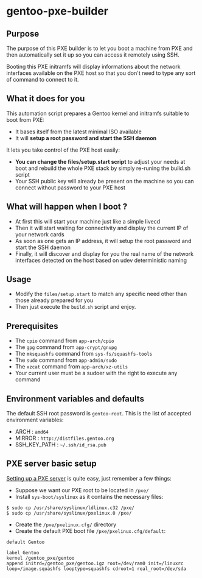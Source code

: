 gentoo-pxe-builder
==================

## Purpose
The purpose of this PXE builder is to let you boot a machine from PXE and then automatically set it up so you can access it remotely using SSH.

Booting this PXE initramfs will display informations about the network interfaces available on the PXE host so that you don't need to type any sort of command to connect to it.

## What it does for you
This automation script prepares a Gentoo kernel and initramfs suitable to boot from PXE:
* It bases itself from the latest minimal ISO available
* It will **setup a root password and start the SSH daemon**

It lets you take control of the PXE host easily:
* **You can change the files/setup.start script** to adjust your needs at boot and rebuild the whole PXE stack by simply re-runing the build.sh script
* Your SSH public key will already be present on the machine so you can connect without password to your PXE host

## What will happen when I boot ?
* At first this will start your machine just like a simple livecd
* Then it will start waiting for connectivity and display the current IP of your network cards
* As soon as one gets an IP address, it will setup the root password and start the SSH daemon
* Finally, it will discover and display for you the real name of the network interfaces detected on the host based on udev deterministic naming

## Usage
* Modify the `files/setup.start` to match any specific need other than those already prepared for you
* Then just execute the `build.sh` script and enjoy.

## Prerequisites

* The `cpio` command from `app-arch/cpio`
* The `gpg` command from `app-crypt/gnupg`
* The `mksquashfs` command from `sys-fs/squashfs-tools`
* The `sudo` command from `app-admin/sudo`
* The `xzcat` command from `app-arch/xz-utils`
* Your current user must be a sudoer with the right to execute any command

## Environment variables and defaults
The default SSH root password is `gentoo-root`. This is the list of accepted environment variables:
* ARCH : `amd64`
* MIRROR : `http://distfiles.gentoo.org`
* SSH_KEY_PATH : `~/.ssh/id_rsa.pub`

## PXE server basic setup
[Setting up a PXE server](http://www.gentoo-wiki.info/HOWTO_Gentoo_Diskless_Install#Server_setup) is quite easy, just remember a few things:
* Suppose we want our PXE root to be located in `/pxe/`
* Install `sys-boot/syslinux` as it contains the necessary files:

```
$ sudo cp /usr/share/syslinux/ldlinux.c32 /pxe/
$ sudo cp /usr/share/syslinux/pxelinux.0 /pxe/
```

* Create the `/pxe/pxelinux.cfg/` directory
* Create the default PXE boot file `/pxe/pxelinux.cfg/default`:

```
default Gentoo

label Gentoo
kernel /gentoo_pxe/gentoo
append initrd=/gentoo_pxe/gentoo.igz root=/dev/ram0 init=/linuxrc loop=/image.squashfs looptype=squashfs cdroot=1 real_root=/dev/sda
```
